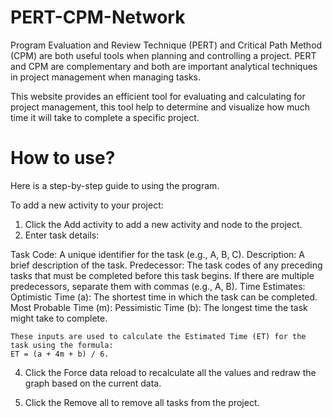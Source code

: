 # PERT-CPM-Network
Program Evaluation and Review Technique (PERT) and Critical Path Method (CPM) are both useful tools when planning and controlling a project. PERT and CPM are complementary and both are important analytical techniques in project management when managing tasks.

This website provides an efficient tool for evaluating and calculating for project management, this tool help to determine and visualize how much time it will take to complete a specific project.

# How to use?
Here is a step-by-step guide to using the program.

To add a new activity to your project:

1. Click the Add activity to add a new activity and node to the project.
2. Enter task details:
   
  Task Code: A unique identifier for the task (e.g., A, B, C).
  Description: A brief description of the task.
  Predecessor: The task codes of any preceding tasks that must be completed before this task begins. If there are multiple predecessors, separate them with commas (e.g., A, B).
  Time Estimates:
    Optimistic Time (a): The shortest time in which the task can be completed.
    Most Probable Time (m):
    Pessimistic Time (b): The longest time the task might take to complete.

    These inputs are used to calculate the Estimated Time (ET) for the task using the formula:
    ET = (a + 4m + b) / 6.

4. Click the Force data reload to recalculate all the values and redraw the graph based on the current data.

5. Click the Remove all to remove all tasks from the project.
